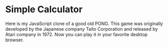 # Simple Calculator
Here is my JavaScript clone of a good old PONG. This game was originally developed by the Japanese company Taito Corporation and released by Atari company in 1972. Now you can play it in your favorite desktop browser.